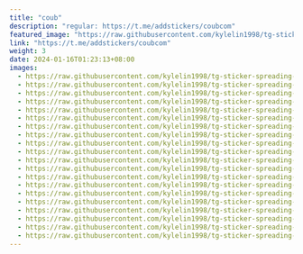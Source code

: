 ```yaml
---
title: "coub"
description: "regular: https://t.me/addstickers/coubcom"
featured_image: "https://raw.githubusercontent.com/kylelin1998/tg-sticker-spreading-worldwide-images/main/img/c60bfaae-c632-4e42-8b10-779fcb5f479f.jpg"
link: "https://t.me/addstickers/coubcom"
weight: 3
date: 2024-01-16T01:23:13+08:00
images:
  - https://raw.githubusercontent.com/kylelin1998/tg-sticker-spreading-worldwide-images/main/img/c60bfaae-c632-4e42-8b10-779fcb5f479f.jpg
  - https://raw.githubusercontent.com/kylelin1998/tg-sticker-spreading-worldwide-images/main/img/d190a50c-cc37-4008-99e1-9c42b657caf2.jpg
  - https://raw.githubusercontent.com/kylelin1998/tg-sticker-spreading-worldwide-images/main/img/7f4489e7-e88c-44b9-9120-ce7e7e60e5fa.jpg
  - https://raw.githubusercontent.com/kylelin1998/tg-sticker-spreading-worldwide-images/main/img/37735b03-7df6-4f6d-b55f-12e7004608cb.jpg
  - https://raw.githubusercontent.com/kylelin1998/tg-sticker-spreading-worldwide-images/main/img/280f0f52-b53b-4bb3-98b7-eded96eefb6e.jpg
  - https://raw.githubusercontent.com/kylelin1998/tg-sticker-spreading-worldwide-images/main/img/779c7ad3-e1d4-4a1a-a5de-bd085afe73bd.jpg
  - https://raw.githubusercontent.com/kylelin1998/tg-sticker-spreading-worldwide-images/main/img/94947379-7ff8-4ce3-87ab-6209bf1f209d.jpg
  - https://raw.githubusercontent.com/kylelin1998/tg-sticker-spreading-worldwide-images/main/img/108647ea-aea0-4916-b191-1e31600ebde2.jpg
  - https://raw.githubusercontent.com/kylelin1998/tg-sticker-spreading-worldwide-images/main/img/0037929f-f292-457a-92e1-7b21527b16b1.jpg
  - https://raw.githubusercontent.com/kylelin1998/tg-sticker-spreading-worldwide-images/main/img/c19b1d2a-6f4e-41e8-934e-d8e9799ec27f.jpg
  - https://raw.githubusercontent.com/kylelin1998/tg-sticker-spreading-worldwide-images/main/img/50b30cfe-11f6-4e3d-b193-b6be4d87cc85.jpg
  - https://raw.githubusercontent.com/kylelin1998/tg-sticker-spreading-worldwide-images/main/img/3441a44b-8106-44dd-b804-a4d1f4c9a07e.jpg
  - https://raw.githubusercontent.com/kylelin1998/tg-sticker-spreading-worldwide-images/main/img/48f81243-6792-483f-9f61-9274ec40cf7d.jpg
  - https://raw.githubusercontent.com/kylelin1998/tg-sticker-spreading-worldwide-images/main/img/9bce8d5e-709a-4b49-88bc-68cf8e6e3888.jpg
  - https://raw.githubusercontent.com/kylelin1998/tg-sticker-spreading-worldwide-images/main/img/885208d9-a04f-40d9-9206-8ca79673cd54.jpg
  - https://raw.githubusercontent.com/kylelin1998/tg-sticker-spreading-worldwide-images/main/img/33f3ebe0-537c-4fb9-91b4-c76d98116652.jpg
  - https://raw.githubusercontent.com/kylelin1998/tg-sticker-spreading-worldwide-images/main/img/c96a9221-4975-4298-9c79-8b0c4856d6c0.jpg
  - https://raw.githubusercontent.com/kylelin1998/tg-sticker-spreading-worldwide-images/main/img/5896aa63-9d17-4a07-9dd7-22866f8430e3.jpg
  - https://raw.githubusercontent.com/kylelin1998/tg-sticker-spreading-worldwide-images/main/img/f18167de-07d0-4296-b8f8-12d149395959.jpg
  - https://raw.githubusercontent.com/kylelin1998/tg-sticker-spreading-worldwide-images/main/img/294c53ed-979e-4b51-81d5-4403358e2b47.jpg
---
```

